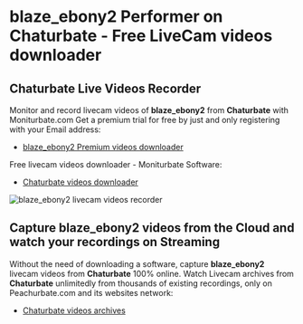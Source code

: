 # blaze_ebony2 Performer on Chaturbate - Free LiveCam videos downloader

## Chaturbate Live Videos Recorder

Monitor and record livecam videos of **blaze_ebony2** from **Chaturbate** with Moniturbate.com
Get a premium trial for free by just and only registering with your Email address:
* [blaze_ebony2 Premium videos downloader](https://moniturbate.com/request-demo-licence-key.html)

Free livecam videos downloader - Moniturbate Software:
* [Chaturbate videos downloader](https://moniturbate.com/moniturbate-download-software.html)

![blaze_ebony2 livecam videos recorder](https://peachurnet.com/templates/moniturbate-software.png)


## Capture blaze_ebony2 videos from the Cloud and watch your recordings on Streaming

Without the need of downloading a software, capture **blaze_ebony2** livecam videos from **Chaturbate** 100% online.
Watch Livecam archives from **Chaturbate** unlimitedly from thousands of existing recordings, only on Peachurbate.com and its websites network:
* [Chaturbate videos archives](https://peachurnet.com/)